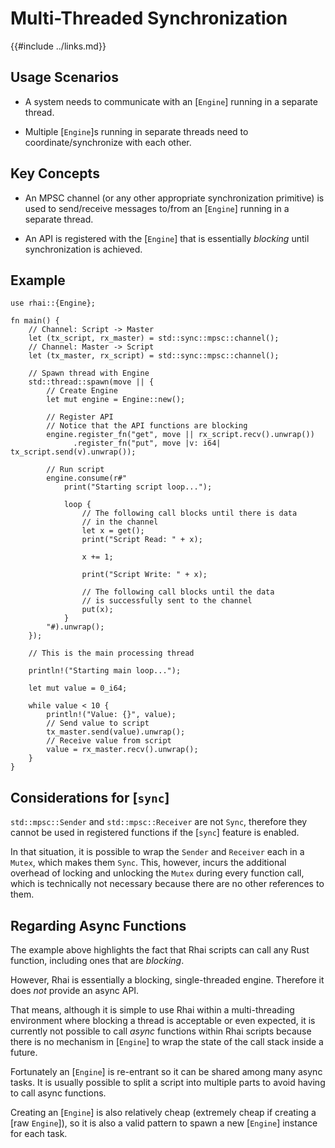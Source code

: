 Multi-Threaded Synchronization
=============================

{{#include ../links.md}}


Usage Scenarios
---------------

* A system needs to communicate with an [`Engine`] running in a separate thread.

* Multiple [`Engine`]s running in separate threads need to coordinate/synchronize with each other.


Key Concepts
------------

* An MPSC channel (or any other appropriate synchronization primitive) is used to send/receive
  messages to/from an [`Engine`] running in a separate thread.

* An API is registered with the [`Engine`] that is essentially _blocking_ until synchronization is achieved.


Example
-------

```rust,no_run
use rhai::{Engine};

fn main() {
    // Channel: Script -> Master
    let (tx_script, rx_master) = std::sync::mpsc::channel();
    // Channel: Master -> Script
    let (tx_master, rx_script) = std::sync::mpsc::channel();

    // Spawn thread with Engine
    std::thread::spawn(move || {
        // Create Engine
        let mut engine = Engine::new();

        // Register API
        // Notice that the API functions are blocking
        engine.register_fn("get", move || rx_script.recv().unwrap())
              .register_fn("put", move |v: i64| tx_script.send(v).unwrap());

        // Run script
        engine.consume(r#"
            print("Starting script loop...");

            loop {
                // The following call blocks until there is data
                // in the channel
                let x = get();
                print("Script Read: " + x);

                x += 1;

                print("Script Write: " + x);

                // The following call blocks until the data
                // is successfully sent to the channel
                put(x);
            }
        "#).unwrap();
    });

    // This is the main processing thread

    println!("Starting main loop...");

    let mut value = 0_i64;

    while value < 10 {
        println!("Value: {}", value);
        // Send value to script
        tx_master.send(value).unwrap();
        // Receive value from script
        value = rx_master.recv().unwrap();
    }
}
```


Considerations for [`sync`]
--------------------------

`std::mpsc::Sender` and `std::mpsc::Receiver` are not `Sync`, therefore they cannot be used in
registered functions if the [`sync`] feature is enabled.

In that situation, it is possible to wrap the `Sender` and `Receiver` each in a `Mutex`,
which makes them `Sync`. This, however, incurs the additional overhead of locking and unlocking
the `Mutex` during every function call, which is technically not necessary because there are no
other references to them.


Regarding Async Functions
-------------------------

The example above highlights the fact that Rhai scripts can call any Rust function,
including ones that are _blocking_.

However, Rhai is essentially a blocking, single-threaded engine.
Therefore it does _not_ provide an async API.

That means, although it is simple to use Rhai within a multi-threading environment where blocking a
thread is acceptable or even expected, it is currently not possible to call _async_ functions
within Rhai scripts because there is no mechanism in [`Engine`] to wrap the state of the call stack
inside a future.

Fortunately an [`Engine`] is re-entrant so it can be shared among many async tasks.
It is usually possible to split a script into multiple parts to avoid having to call async functions.

Creating an [`Engine`] is also relatively cheap (extremely cheap if creating a [raw `Engine`]),
so it is also a valid pattern to spawn a new [`Engine`] instance for each task.
